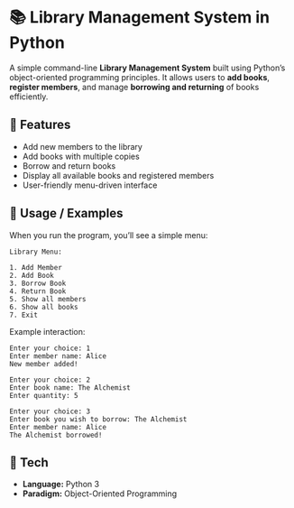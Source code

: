 # 📚 Library Management System in Python

A simple command-line **Library Management System** built using Python’s object-oriented programming principles.
It allows users to **add books**, **register members**, and manage **borrowing and returning** of books efficiently.

## 🚀 Features

* Add new members to the library
* Add books with multiple copies
* Borrow and return books
* Display all available books and registered members
* User-friendly menu-driven interface


## 🧠 Usage / Examples

When you run the program, you’ll see a simple menu:

```
Library Menu:

1. Add Member
2. Add Book
3. Borrow Book
4. Return Book
5. Show all members
6. Show all books
7. Exit
```

Example interaction:

```
Enter your choice: 1
Enter member name: Alice
New member added!

Enter your choice: 2
Enter book name: The Alchemist
Enter quantity: 5

Enter your choice: 3
Enter book you wish to borrow: The Alchemist
Enter member name: Alice
The Alchemist borrowed!
```

## 🧩 Tech

* **Language:** Python 3
* **Paradigm:** Object-Oriented Programming

